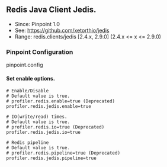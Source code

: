 ## Redis Java Client Jedis.
* Since: Pinpoint 1.0
* See: https://github.com/xetorthio/jedis
* Range: redis.clients/jedis [2.4.x, 2.9.0] (2.4.x <= x <= 2.9.0)

### Pinpoint Configuration
pinpoint.config

#### Set enable options.
~~~
# Enable/Disable
# Default value is true.
# profiler.redis.enable=true (Deprecated)
profiler.redis.jedis.enable=true

# IO(write/read) times.
# Default value is true.
# profiler.redis.io=true (Deprecated)
profiler.redis.jedis.io=true

# Redis pipeline
# Default value is true.
# profiler.redis.pipeline=true (Deprecated)
profiler.redis.jedis.pipeline=true
~~~

